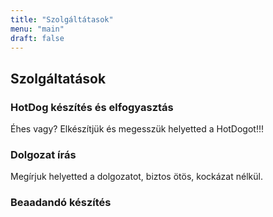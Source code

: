 ```yaml
---
title: "Szolgáltátasok"
menu: "main"
draft: false
---
```


## Szolgáltatások

### HotDog készítés és elfogyasztás

Éhes vagy? Elkészítjük és megesszük helyetted a HotDogot!!!

### Dolgozat írás

Megírjuk helyetted a dolgozatot, biztos ötös, kockázat nélkül.

### Beaadandó készítés




